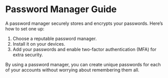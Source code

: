 # Password Manager Guide

A password manager securely stores and encrypts your passwords. Here’s how to set one up:

1. Choose a reputable password manager.
2. Install it on your devices.
3. Add your passwords and enable two-factor authentication (MFA) for extra security.

By using a password manager, you can create unique passwords for each of your accounts without worrying about remembering them all.